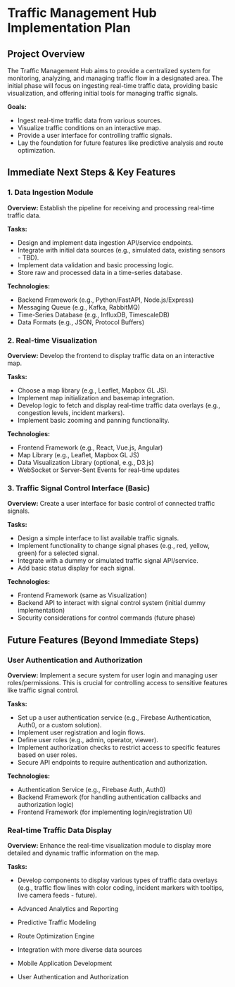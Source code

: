 # Traffic Management Hub Implementation Plan

## Project Overview

The Traffic Management Hub aims to provide a centralized system for monitoring, analyzing, and managing traffic flow in a designated area. The initial phase will focus on ingesting real-time traffic data, providing basic visualization, and offering initial tools for managing traffic signals.

**Goals:**

*   Ingest real-time traffic data from various sources.
*   Visualize traffic conditions on an interactive map.
*   Provide a user interface for controlling traffic signals.
*   Lay the foundation for future features like predictive analysis and route optimization.

## Immediate Next Steps & Key Features

### 1. Data Ingestion Module

**Overview:** Establish the pipeline for receiving and processing real-time traffic data.

**Tasks:**

*   Design and implement data ingestion API/service endpoints.
*   Integrate with initial data sources (e.g., simulated data, existing sensors - TBD).
*   Implement data validation and basic processing logic.
*   Store raw and processed data in a time-series database.

**Technologies:**

*   Backend Framework (e.g., Python/FastAPI, Node.js/Express)
*   Messaging Queue (e.g., Kafka, RabbitMQ)
*   Time-Series Database (e.g., InfluxDB, TimescaleDB)
*   Data Formats (e.g., JSON, Protocol Buffers)

### 2. Real-time Visualization

**Overview:** Develop the frontend to display traffic data on an interactive map.

**Tasks:**

*   Choose a map library (e.g., Leaflet, Mapbox GL JS).
*   Implement map initialization and basemap integration.
*   Develop logic to fetch and display real-time traffic data overlays (e.g., congestion levels, incident markers).
*   Implement basic zooming and panning functionality.

**Technologies:**

*   Frontend Framework (e.g., React, Vue.js, Angular)
*   Map Library (e.g., Leaflet, Mapbox GL JS)
*   Data Visualization Library (optional, e.g., D3.js)
*   WebSocket or Server-Sent Events for real-time updates

### 3. Traffic Signal Control Interface (Basic)

**Overview:** Create a user interface for basic control of connected traffic signals.

**Tasks:**

*   Design a simple interface to list available traffic signals.
*   Implement functionality to change signal phases (e.g., red, yellow, green) for a selected signal.
*   Integrate with a dummy or simulated traffic signal API/service.
*   Add basic status display for each signal.

**Technologies:**

*   Frontend Framework (same as Visualization)
*   Backend API to interact with signal control system (initial dummy implementation)
*   Security considerations for control commands (future phase)

## Future Features (Beyond Immediate Steps)

### User Authentication and Authorization

**Overview:** Implement a secure system for user login and managing user roles/permissions. This is crucial for controlling access to sensitive features like traffic signal control.

**Tasks:**

*   Set up a user authentication service (e.g., Firebase Authentication, Auth0, or a custom solution).
*   Implement user registration and login flows.
*   Define user roles (e.g., admin, operator, viewer).
*   Implement authorization checks to restrict access to specific features based on user roles.
*   Secure API endpoints to require authentication and authorization.

**Technologies:**

*   Authentication Service (e.g., Firebase Auth, Auth0)
*   Backend Framework (for handling authentication callbacks and authorization logic)
*   Frontend Framework (for implementing login/registration UI)

### Real-time Traffic Data Display

**Overview:** Enhance the real-time visualization module to display more detailed and dynamic traffic information on the map.

**Tasks:**

*   Develop components to display various types of traffic data overlays (e.g., traffic flow lines with color coding, incident markers with tooltips, live camera feeds - future).

*   Advanced Analytics and Reporting
*   Predictive Traffic Modeling
*   Route Optimization Engine
*   Integration with more diverse data sources
*   Mobile Application Development
*   User Authentication and Authorization